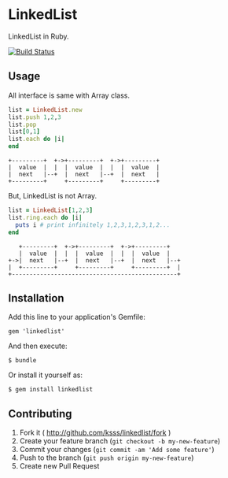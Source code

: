 # LinkedList

LinkedList in Ruby.

[![Build Status](https://travis-ci.org/ksss/linkedlist.png?branch=master)](https://travis-ci.org/ksss/linkedlist)

## Usage

All interface is same with Array class.

```ruby
list = LinkedList.new
list.push 1,2,3
list.pop
list[0,1]
list.each do |i|
end
```

    +---------+  +->+---------+  +->+---------+
    |  value  |  |  |  value  |  |  |  value  |
    |  next   |--+  |  next   |--+  |  next   |
    +---------+     +---------+     +---------+

But, LinkedList is not Array.

```ruby
list = LinkedList[1,2,3]
list.ring.each do |i|
  puts i # print infinitely 1,2,3,1,2,3,1,2...
end
```

       +---------+  +->+---------+  +->+---------+
       |  value  |  |  |  value  |  |  |  value  |
    +->|  next   |--+  |  next   |--+  |  next   |--+
    |  +---------+     +---------+     +---------+  |
    +-----------------------------------------------+

## Installation

Add this line to your application's Gemfile:

    gem 'linkedlist'

And then execute:

    $ bundle

Or install it yourself as:

    $ gem install linkedlist

## Contributing

1. Fork it ( http://github.com/ksss/linkedlist/fork )
2. Create your feature branch (`git checkout -b my-new-feature`)
3. Commit your changes (`git commit -am 'Add some feature'`)
4. Push to the branch (`git push origin my-new-feature`)
5. Create new Pull Request
